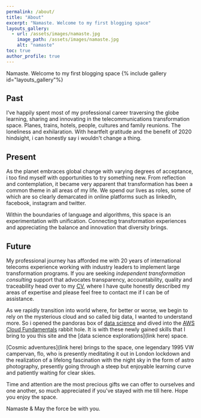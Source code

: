 ```yaml
---
permalink: /about/
title: "About"
excerpt: "Namaste. Welcome to my first blogging space"
layouts_gallery:
  - url: /assets/images/namaste.jpg
    image_path: /assets/images/namaste.jpg
    alt: "namaste"
toc: true
author_profile: true
---
```

Namaste. Welcome to my first blogging space
{% include gallery id="layouts_gallery"%}

##  Past
I’ve happily spent most of my professional career traversing the globe learning, sharing and innovating in the telecommunications transformation space. Planes, trains, hotels, people, cultures and family reunions. The loneliness and exhilaration. With heartfelt gratitude and the benefit of 2020 hindsight, i can honestly say i wouldn't change a thing.  

##  Present
As the planet embraces global change with varying degrees of acceptance, i too find myself with opportunities to try something new. From reflection and contemplation, it became very apparent that transformation has been a common theme in all areas of my life. We spend our lives as roles, some of which are so clearly demarcated in online platforms such as linkedIn, facebook, instagram and twitter.  

Within the boundaries of language and algorithms, this space is an experimentation with unification. Connecting transformation experiences and appreciating the balance and innovation that diversity brings.  


##  Future

My professional journey has afforded me with 20 years of international telecoms experience working with industry leaders to implement large transformation programs.  If you are seeking   *independent transformation consulting* support that advocates transparency, accountability, quality and traceability head over to my [CV](/cv/), where I have quite honestly described my areas of expertise and please feel free to contact me if I can be of assistance. 

As we rapidly transition into world where, for better or worse, we begin to rely on the mysterious cloud and so called big data, I wanted to understand more. So i opened the pandoras box of [data science](/assets/images/datasc.jpg) and dived into the [AWS Cloud Fundamentals](/assets/images/AWS.jpg) rabbit hole.  It is with these newly gained skills that I bring to you this site and the [data science explorations](link here) space.

[Cosmic adventures](link here) brings to the space, one legendary 1995 VW campervan, flo, who is presently meditating it out in London lockdown and the realization of a lifelong fascination with the night sky in the form of astro photography, presently going through a steep but enjoyable learning curve and patiently waiting for clear skies. 

Time and attention are the most precious gifts we can offer to ourselves and one another, so much appreciated if you've stayed with me till here. Hope you enjoy the space.

Namaste
&
May the force be with you.

